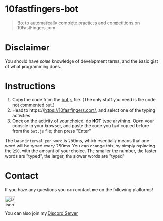# 10fastfingers-bot
> Bot to automatically complete practices and competitions on 10FastFingers.com

# Disclaimer
You should have *some* knowledge of development terms, and the basic gist of what programming does.

# Instructions

1. Copy the code from the [bot.js](https://github.com/csokolove/10fastfingers-bot/blob/main/bot.js) file. (The only stuff you need is the code not commented out.)
2. Head to https://https://10fastfingers.com/, and select one of the typing activities.
3. Once on the activity of your choice, do **NOT** type anything. Open your console in your browser, and paste the code you had copied before from the `bot.js` file; then press "Enter"

The base `interval_per_word` is 250ms, which esentially means that one word will be typed every 250ms. You can change this, by simply replacing the `250`, with the amount of your choice. The smaller the number, the faster words are "typed", the larger, the slower words are "typed"

# Contact

If you have any questions you can contact me on the following platforms!

<a href="http://discordapp.com/users/522560275522519054"><img alt="Discord - Pixepel#9094" title="Discord - Pixepel#9094" height="32" width="32" src="https://raw.githubusercontent.com/peterthehan/peterthehan/master/assets/discord.svg"></a>

You can also join my [Discord Server](https://discord.gg/cb8NdPmEkJ)
